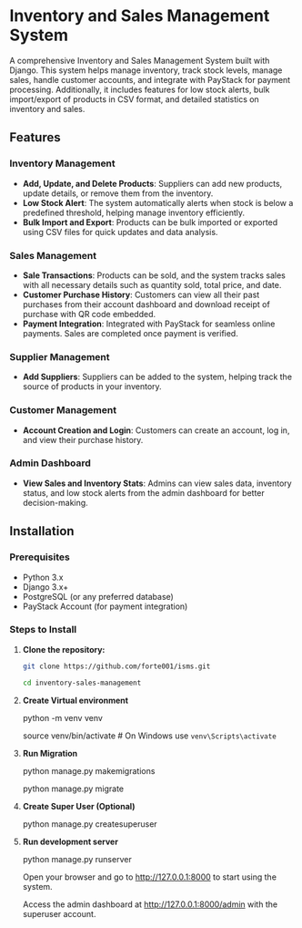 # Inventory and Sales Management System

A comprehensive Inventory and Sales Management System built with Django. This system helps manage inventory, track stock levels, manage sales, handle customer accounts, and integrate with PayStack for payment processing. Additionally, it includes features for low stock alerts, bulk import/export of products in CSV format, and detailed statistics on inventory and sales.

## Features

### Inventory Management
- **Add, Update, and Delete Products**: Suppliers can add new products, update details, or remove them from the inventory.
- **Low Stock Alert**: The system automatically alerts when stock is below a predefined threshold, helping manage inventory efficiently.
- **Bulk Import and Export**: Products can be bulk imported or exported using CSV files for quick updates and data analysis.

### Sales Management
- **Sale Transactions**: Products can be sold, and the system tracks sales with all necessary details such as quantity sold, total price, and date.
- **Customer Purchase History**: Customers can view all their past purchases from their account dashboard and download receipt of purchase with QR code embedded.
- **Payment Integration**: Integrated with PayStack for seamless online payments. Sales are completed once payment is verified.
  
### Supplier Management
- **Add Suppliers**: Suppliers can be added to the system, helping track the source of products in your inventory.

### Customer Management
- **Account Creation and Login**: Customers can create an account, log in, and view their purchase history.
  
### Admin Dashboard
- **View Sales and Inventory Stats**: Admins can view sales data, inventory status, and low stock alerts from the admin dashboard for better decision-making.


## Installation

### Prerequisites
- Python 3.x
- Django 3.x+
- PostgreSQL (or any preferred database)
- PayStack Account (for payment integration)

### Steps to Install

1. **Clone the repository:**

   ```bash
   git clone https://github.com/forte001/isms.git

   cd inventory-sales-management


2. **Create Virtual environment**

    python -m venv venv

    source venv/bin/activate  # On Windows use `venv\Scripts\activate`

3. **Run Migration**

   python manage.py makemigrations
   
   python manage.py migrate

4. **Create Super User (Optional)**

    python manage.py createsuperuser


5. **Run development server**

    python manage.py runserver

    Open your browser and go to http://127.0.0.1:8000 to start using the system.

    Access the admin dashboard at http://127.0.0.1:8000/admin with the superuser account.

